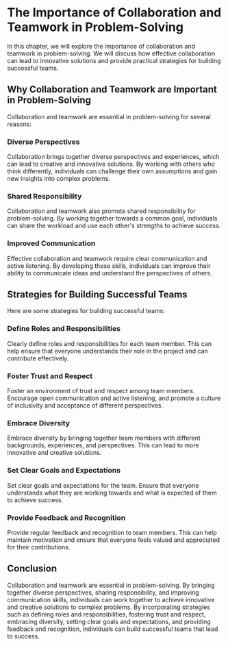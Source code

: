 # The Importance of Collaboration and Teamwork in Problem-Solving

In this chapter, we will explore the importance of collaboration and teamwork in problem-solving. We will discuss how effective collaboration can lead to innovative solutions and provide practical strategies for building successful teams.

Why Collaboration and Teamwork are Important in Problem-Solving
---------------------------------------------------------------

Collaboration and teamwork are essential in problem-solving for several reasons:

### Diverse Perspectives

Collaboration brings together diverse perspectives and experiences, which can lead to creative and innovative solutions. By working with others who think differently, individuals can challenge their own assumptions and gain new insights into complex problems.

### Shared Responsibility

Collaboration and teamwork also promote shared responsibility for problem-solving. By working together towards a common goal, individuals can share the workload and use each other's strengths to achieve success.

### Improved Communication

Effective collaboration and teamwork require clear communication and active listening. By developing these skills, individuals can improve their ability to communicate ideas and understand the perspectives of others.

Strategies for Building Successful Teams
----------------------------------------

Here are some strategies for building successful teams:

### Define Roles and Responsibilities

Clearly define roles and responsibilities for each team member. This can help ensure that everyone understands their role in the project and can contribute effectively.

### Foster Trust and Respect

Foster an environment of trust and respect among team members. Encourage open communication and active listening, and promote a culture of inclusivity and acceptance of different perspectives.

### Embrace Diversity

Embrace diversity by bringing together team members with different backgrounds, experiences, and perspectives. This can lead to more innovative and creative solutions.

### Set Clear Goals and Expectations

Set clear goals and expectations for the team. Ensure that everyone understands what they are working towards and what is expected of them to achieve success.

### Provide Feedback and Recognition

Provide regular feedback and recognition to team members. This can help maintain motivation and ensure that everyone feels valued and appreciated for their contributions.

Conclusion
----------

Collaboration and teamwork are essential in problem-solving. By bringing together diverse perspectives, sharing responsibility, and improving communication skills, individuals can work together to achieve innovative and creative solutions to complex problems. By incorporating strategies such as defining roles and responsibilities, fostering trust and respect, embracing diversity, setting clear goals and expectations, and providing feedback and recognition, individuals can build successful teams that lead to success.

